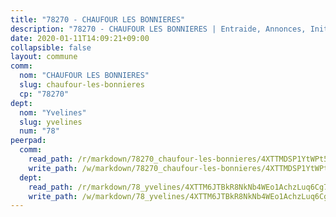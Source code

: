 ```yaml
---
title: "78270 - CHAUFOUR LES BONNIERES"
description: "78270 - CHAUFOUR LES BONNIERES | Entraide, Annonces, Initiatives"
date: 2020-01-11T14:09:21+09:00
collapsible: false
layout: commune
comm:
  nom: "CHAUFOUR LES BONNIERES"
  slug: chaufour-les-bonnieres
  cp: "78270"
dept:
  nom: "Yvelines"
  slug: yvelines
  num: "78"
peerpad:
  comm:
    read_path: /r/markdown/78270_chaufour-les-bonnieres/4XTTMDSP1YtWPt5ZBzpy4DGGEknY9ZqMGSNG3rTsreJoTeNfk
    write_path: /w/markdown/78270_chaufour-les-bonnieres/4XTTMDSP1YtWPt5ZBzpy4DGGEknY9ZqMGSNG3rTsreJoTeNfk-K3TgUKdqZ1rP8JUggpepzmReqQrFSC5oMoaJYQZCQVgra7NTw7CEETt67rUbbWRzMFmuFYTNZ4PGh1scaKfTaTLnXuT3tU5VYEEmvbb3myFWzGikRRbQoXbGpF3mYRBz4UGB33u4
  dept:
    read_path: /r/markdown/78_yvelines/4XTTM6JTBkR8NkNb4WEo1AchzLuq6Cg73ydg7w9pErcQZA13p
    write_path: /w/markdown/78_yvelines/4XTTM6JTBkR8NkNb4WEo1AchzLuq6Cg73ydg7w9pErcQZA13p-K3TgUBFRQCPZwoWqJkunXeSjdgbtU3xzUSsui8DBc3rCTw6mbo4gNvfQRdE99JD3AnVW7fzseq687LKfGWCfAPajih5ByiZ3SpFz1r449oWaDnM5BHKZTbYtf6pEhRvzWbcazhrS
---
```


